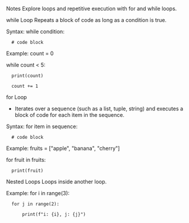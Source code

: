 Notes
Explore loops and repetitive execution with for and while loops.

while Loop
Repeats a block of code as long as a condition is true.

Syntax:
  while condition:

      # code block
Example:
  count = 0

  while count < 5:

      print(count)

      count += 1
for Loop
- Iterates over a sequence (such as a list, tuple, string) and executes a block of code for each item in the sequence.

Syntax:
  for item in sequence:

      # code block
Example:
  fruits = ["apple", "banana", "cherry"]

  for fruit in fruits:

      print(fruit)
Nested Loops
Loops inside another loop.

Example:
  for i in range(3):

      for j in range(2):

          print(f"i: {i}, j: {j}")